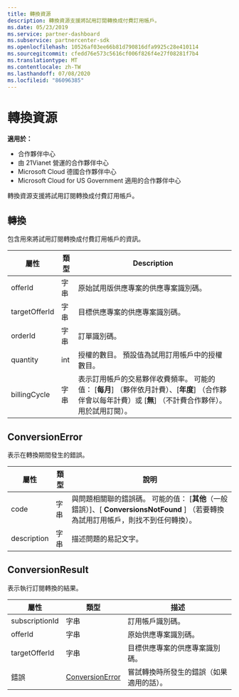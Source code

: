 ```yaml
---
title: 轉換資源
description: 轉換資源支援將試用訂閱轉換成付費訂用帳戶。
ms.date: 05/23/2019
ms.service: partner-dashboard
ms.subservice: partnercenter-sdk
ms.openlocfilehash: 10526af03ee66b81d790816dfa9925c28e410114
ms.sourcegitcommit: cfedd76e573c5616cf006f826f4e27f08281f7b4
ms.translationtype: MT
ms.contentlocale: zh-TW
ms.lasthandoff: 07/08/2020
ms.locfileid: "86096385"
---
```

# <a name="conversions-resources"></a>轉換資源

**適用於：**

- 合作夥伴中心
- 由 21Vianet 營運的合作夥伴中心
- Microsoft Cloud 德國合作夥伴中心
- Microsoft Cloud for US Government 適用的合作夥伴中心

轉換資源支援將試用訂閱轉換成付費訂用帳戶。

## <a name="conversion"></a>轉換

包含用來將試用訂閱轉換成付費訂用帳戶的資訊。

| 屬性 | 類型 | Description |
| -------- | ---- | ----------- |
| offerId | 字串 | 原始試用版供應專案的供應專案識別碼。 |
| targetOfferId | 字串 | 目標供應專案的供應專案識別碼。 |
| orderId | 字串 | 訂單識別碼。 |
| quantity | int | 授權的數目。 預設值為試用訂用帳戶中的授權數目。 |
| billingCycle | 字串 | 表示訂用帳戶的交易夥伴收費頻率。 可能的值： [**每月**] （夥伴依月計費）、[**年度**] （合作夥伴會以每年計費）或 [**無**] （不計費合作夥伴）。 用於試用訂閱）。 |

## <a name="conversionerror"></a>ConversionError

表示在轉換期間發生的錯誤。

| 屬性 | 類型 | 說明 |
| -------- | ---- | ----------- |
| code | 字串 | 與問題相關聯的錯誤碼。 可能的值： [**其他**（一般錯誤）]、[ **ConversionsNotFound** ] （若要轉換為試用訂用帳戶，則找不到任何轉換）。
| description | 字串 | 描述問題的易記文字。 |

## <a name="conversionresult"></a>ConversionResult

表示執行訂閱轉換的結果。

| 屬性       | 類型                                | 描述                                                            |
|----------------|-------------------------------------|------------------------------------------------------------------------|
| subscriptionId | 字串                              | 訂用帳戶識別碼。                                           |
| offerId        | 字串                              | 原始供應專案識別碼。                                         |
| targetOfferId  | 字串                              | 目標供應專案的供應專案識別碼。                             |
| 錯誤          | [ConversionError](#conversionerror) | 嘗試轉換時所發生的錯誤（如果適用的話）。 |
